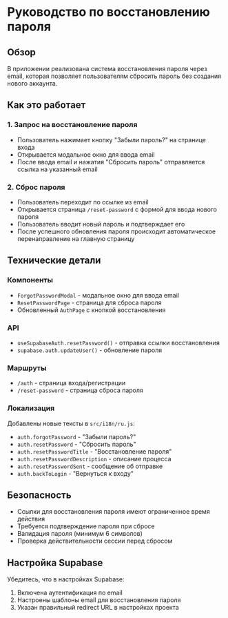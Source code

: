 # Руководство по восстановлению пароля

## Обзор

В приложении реализована система восстановления пароля через email, которая позволяет пользователям сбросить пароль без создания нового аккаунта.

## Как это работает

### 1. Запрос на восстановление пароля

- Пользователь нажимает кнопку "Забыли пароль?" на странице входа
- Открывается модальное окно для ввода email
- После ввода email и нажатия "Сбросить пароль" отправляется ссылка на указанный email

### 2. Сброс пароля

- Пользователь переходит по ссылке из email
- Открывается страница `/reset-password` с формой для ввода нового пароля
- Пользователь вводит новый пароль и подтверждает его
- После успешного обновления пароля происходит автоматическое перенаправление на главную страницу

## Технические детали

### Компоненты

- `ForgotPasswordModal` - модальное окно для ввода email
- `ResetPasswordPage` - страница для сброса пароля
- Обновленный `AuthPage` с кнопкой восстановления

### API

- `useSupabaseAuth.resetPassword()` - отправка ссылки восстановления
- `supabase.auth.updateUser()` - обновление пароля

### Маршруты

- `/auth` - страница входа/регистрации
- `/reset-password` - страница сброса пароля

### Локализация

Добавлены новые тексты в `src/i18n/ru.js`:

- `auth.forgotPassword` - "Забыли пароль?"
- `auth.resetPassword` - "Сбросить пароль"
- `auth.resetPasswordTitle` - "Восстановление пароля"
- `auth.resetPasswordDescription` - описание процесса
- `auth.resetPasswordSent` - сообщение об отправке
- `auth.backToLogin` - "Вернуться к входу"

## Безопасность

- Ссылки для восстановления пароля имеют ограниченное время действия
- Требуется подтверждение пароля при сбросе
- Валидация пароля (минимум 6 символов)
- Проверка действительности сессии перед сбросом

## Настройка Supabase

Убедитесь, что в настройках Supabase:

1. Включена аутентификация по email
2. Настроены шаблоны email для восстановления пароля
3. Указан правильный redirect URL в настройках проекта
